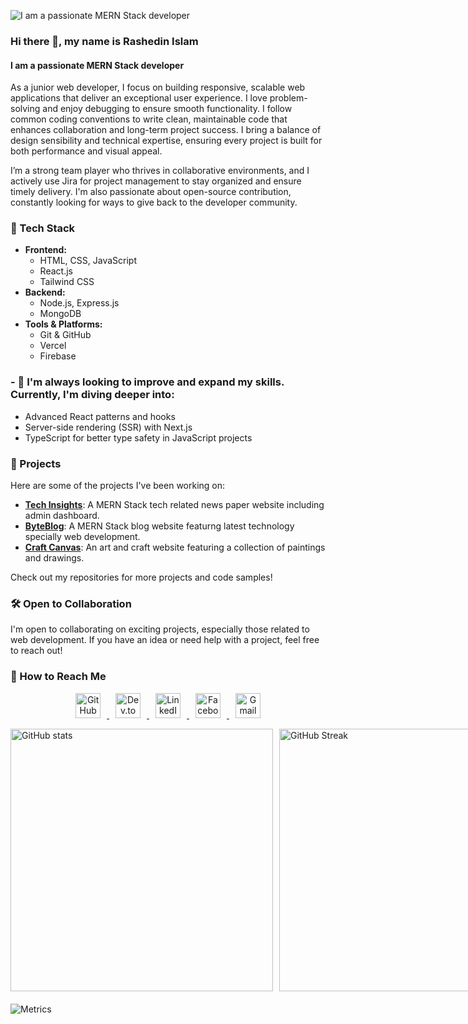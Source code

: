 ![I am a passionate MERN Stack developer](https://i.ibb.co/8mKb1Qm/Brown-Wood-Minimalist-Profile-Linked-In-Banner.png)


### Hi there 👋, my name is Rashedin Islam
#### I am a passionate MERN Stack developer


As a junior web developer, I focus on building responsive, scalable web applications that deliver an exceptional user experience. I love problem-solving and enjoy debugging to ensure smooth functionality. I follow common coding conventions to write clean, maintainable code that enhances collaboration and long-term project success. I bring a balance of design sensibility and technical expertise, ensuring every project is built for both performance and visual appeal.

I’m a strong team player who thrives in collaborative environments, and I actively use Jira for project management to stay organized and ensure timely delivery. I'm also passionate about open-source contribution, constantly looking for ways to give back to the developer community.

### 🔧 Tech Stack

- **Frontend:**
  - HTML, CSS, JavaScript
  - React.js
  - Tailwind CSS
- **Backend:**
  - Node.js, Express.js
  - MongoDB
- **Tools & Platforms:**
  - Git & GitHub
  - Vercel
  - Firebase

### - 🔭  I'm always looking to improve and expand my skills. Currently, I'm diving deeper into:

- Advanced React patterns and hooks
- Server-side rendering (SSR) with Next.js
- TypeScript for better type safety in JavaScript projects

### 🚀 Projects

Here are some of the projects I've been working on:


- **[Tech Insights](https://tech-insights-d2159.web.app)**: A MERN Stack tech related news paper  website including admin dashboard.
- **[ByteBlog](https://byteblog-da679.web.app)**: A MERN Stack blog website featurng latest technology specially web development.
- **[Craft Canvas](https://a10-assignment-project.web.app)**: An art and craft website featuring a collection of paintings and drawings.

Check out my repositories for more projects and code samples!

### 🛠️ Open to Collaboration

I'm open to collaborating on exciting projects, especially those related to web development. If you have an idea or need help with a project, feel free to reach out!

### 🤝 How to Reach Me

<p align="center">
  <a href="https://github.com/Rashedin-063">
    <img src="https://img.icons8.com/ios-filled/50/ffffff/github.png" alt="GitHub" height="40" style="margin: 0 10px;">
  </a>
  <a href="https://dev.to/rashedin063">
    <img src="https://img.icons8.com/ios-filled/50/ffffff/dev.png" alt="Dev.to" height="40" style="margin: 0 10px;">
  </a>
  <a href="https://www.linkedin.com/in/rashedin-islam-web-developer/">
    <img src="https://img.icons8.com/ios-filled/50/ffffff/linkedin.png" alt="LinkedIn" height="40" style="margin: 0 10px;">
  </a>
  <a href="https://www.facebook.com/profile.php?id=100077363720344">
    <img src="https://img.icons8.com/ios-filled/50/ffffff/facebook.png" alt="Facebook" height="40" style="margin: 0 10px;">
  </a>
  <a href="mailto:rashedinislam.06@gmail.com">
    <img src="https://img.icons8.com/ios-filled/50/ffffff/gmail.png" alt="Gmail" height="40" style="margin: 0 10px;">
  </a>
</p>





<div style="display: flex; justify-content: space-between; margin-bottom: 20px">
    <img src="https://github-readme-stats.vercel.app/api?username=Rashedin-063&show_icons=true&theme=merko&count_private=true" alt="GitHub stats" style="width: 420px;">
    <a href="https://git.io/streak-stats" style="margin-left: 10px;">
        <img src="https://streak-stats.demolab.com?user=Rashedin-063&theme=merko&exclude_days=Fri%2CSat&card_height=207" alt="GitHub Streak" style="width: 420px;">
    </a>
</div>

![Metrics](https://metrics.lecoq.io/Rashedin-063?template=classic&base=header%2C%20activity%2C%20community%2C%20repositories%2C%20metadata&base.indepth=false&base.hireable=false&base.skip=false&config.timezone=Asia%2FDhaka&config.display=large)




